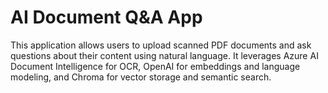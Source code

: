 # AI Document Q&A App

This application allows users to upload scanned PDF documents and ask questions about their content using natural language. It leverages Azure AI Document Intelligence for OCR, OpenAI for embeddings and language modeling, and Chroma for vector storage and semantic search.
